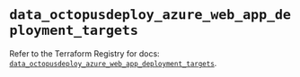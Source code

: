 # `data_octopusdeploy_azure_web_app_deployment_targets`

Refer to the Terraform Registry for docs: [`data_octopusdeploy_azure_web_app_deployment_targets`](https://registry.terraform.io/providers/octopusdeploylabs/octopusdeploy/0.43.2/docs/data-sources/azure_web_app_deployment_targets).
